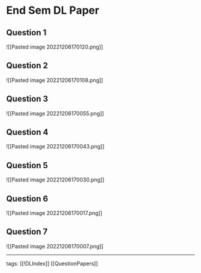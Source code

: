 # End Sem DL Paper

## Question 1
![[Pasted image 20221206170120.png]]

## Question 2
![[Pasted image 20221206170108.png]]

## Question 3
![[Pasted image 20221206170055.png]]

## Question 4
![[Pasted image 20221206170043.png]]

## Question 5
![[Pasted image 20221206170030.png]]

## Question 6
![[Pasted image 20221206170017.png]]

## Question 7
![[Pasted image 20221206170007.png]]

---
tags: [[!DLIndex]] [[QuestionPapers]]